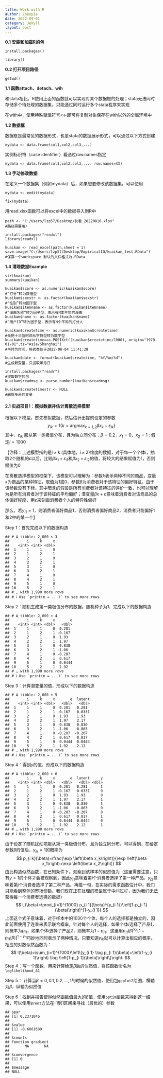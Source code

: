 ```yaml
---
title: Work with R
author: Zhuopie
date: 2022-09-01
category: Jekyll
layout: post
---
```


**0.1 安装和加载R的包**

```
install.packages()

library()
```

**0.2 打开项目路径**

```
getwd()
```

**1.1 函数attach、detach、wih**

和stata相比，R使用上面的函数就可以实现对某个数据框的处理；stata无法同时存储多个待处理的数据集，只能通过同时运行多个stata程序来实现

在with中，使用特殊赋值符号<<-即可将复制对象保存在with以外的全局环境中

**1.2 数据框**

数据框是最常见的数据形式，也是stata的数据展示形式，可以通过以下方式创建

```
mydata <- data.frame(col1,col2,col3,...)
```


实例标识符（case identifier）看通过row.names指定

```
mydata <- data.frame(col1,col2,col3,.... row.names=XX)
```

**1.3 手动修改数据**

在定义一个数据集（例如mydata）后，如果想要修改该数据集，可以使用

```
mydata <- eedit(mydata)

fix(mydata)
```

用read.xlsx函数可以将excel中的数据导入到R中

```
path <- "C:/Users/lzp57/Desktop/快看_20220816.xlsx"
#路径需要用/

install.packages("readxl")
library(readxl)

kuaikan <- read_excel(path,sheet = 1)
save.image("C:/Users/lzp57/Desktop/EmpiricalIO/kuaikan_test.RData")
#保存一个workspace 默认的文件格式为.RData
```

**1.4 清理数据Example**

```
str(kuaikan)
summary(kuaikan)

kuaikan$score <- as.numeric(kuaikan$score)
#“打分”转为数值型
kuaikan$sexstr <- as.factor(kuaikan$sexstr)
#“性别”转为因子型
kuaikan$itemname <- as.factor(kuaikan$itemname)
#“漫画名称”转为因子型，表示有N本不同的漫画
kuaikan$name <- as.factor(kuaikan$name)
#“用户ID”转为因子型，表示有N个不同的打分人

kuaikan$createtime <- as.numeric(kuaikan$createtime)
#先把十三位时间从字符型转为数字型
kuaikan$createtime=as.POSIXct((kuaikan$createtime/1000), origin="1970-01-01",tz="Asia/Shanghai")
#再转为时间，格式类似于2022-08-04 11:41:28

kuaikan$date <- format(kuaikan$createtime, "%Y/%m/%d")
#生成新变量，只提取年月日

install.packages("readr")
#提取数字的包
kuaikan$readmsg <- parse_number(kuaikan$readmsg)

kuaikan$createtimestr <- NULL
#删除多余的变量
```

#### **2.1 实战项目1：模拟数据并估计离散选择模型**

根据以下模型，首先模拟数据，然后估计出提前设定的参数
$$
y_{i k}=1\left\{k=\operatorname{argmax}_{k=1,2} \beta x_k+\varepsilon_{i k}\right\}
$$
其中，$\varepsilon_{ik}$ 服从第一类极值分布，且为独立同分布；$\beta=0.2$，$x_{1}=0$，$x_2=1$ ; 假定$i=1000$

【注释：上述模型指的是$i\times k$ (具体地，$i\times 2$)维度的数据，对于每一个个体$i$，抽取2个随机的$\varepsilon$以后，比较$\beta x_1+\varepsilon_{i1}$和$\beta x_2+\varepsilon_{i2}$的值，将较大的结果赋值为1，否则赋值为0

在离散选择模型的框架下，该模型可以理解为：参数$k$表示两种不同的商品，变量$x$为商品的某种特征，取值为1或0，参数$\beta$为消费者对于该特征的偏好特征，由于该参数没有下标，其中暗含的假设是所有消费者对该特征的评价一致，也可以理解为是所有消费者对于该特征的平均偏好；潜变量$\beta x+\varepsilon$意味着消费者对该商品的总体偏好程度，用$\varepsilon$来刻画消费者个人的特异性偏好

那么，若$y_{i1}=1$，则消费者偏好商品1，否则消费者偏好商品2，消费者只能偏好1和2中的某一个】

Step 1：首先完成以下的数据构造

```
## # A tibble: 2,000 × 3
##        i     k     x
##    <int> <int> <dbl>
##  1     1     1     0
##  2     1     2     1
##  3     2     1     0
##  4     2     2     1
##  5     3     1     0
##  6     3     2     1
##  7     4     1     0
##  8     4     2     1
##  9     5     1     0
## 10     5     2     1
## # … with 1,990 more rows
## # ℹ Use `print(n = ...)` to see more rows
```

Step 2：随机生成第一类极值分布的数据，随机种子为1，完成以下的数据构造

```
## # A tibble: 2,000 × 4
##        i     k     x       e
##    <int> <int> <dbl>   <dbl>
##  1     1     1     0  0.281 
##  2     1     2     1 -0.167 
##  3     2     1     0  1.93  
##  4     2     2     1  1.97  
##  5     3     1     0  0.830 
##  6     3     2     1 -1.06  
##  7     4     1     0 -0.207 
##  8     4     2     1  0.617 
##  9     5     1     0  0.0444
## 10     5     2     1  1.92  
## # … with 1,990 more rows
## # ℹ Use `print(n = ...)` to see more rows
```

Step 3：计算潜变量的值，形成以下的数据构造

```
## # A tibble: 2,000 × 5
##        i     k     x       e  latent
##    <int> <int> <dbl>   <dbl>   <dbl>
##  1     1     1     0  0.281   0.281 
##  2     1     2     1 -0.167   0.0331
##  3     2     1     0  1.93    1.93  
##  4     2     2     1  1.97    2.17  
##  5     3     1     0  0.830   0.830 
##  6     3     2     1 -1.06   -0.863 
##  7     4     1     0 -0.207  -0.207 
##  8     4     2     1  0.617   0.817 
##  9     5     1     0  0.0444  0.0444
## 10     5     2     1  1.92    2.12  
## # … with 1,990 more rows
## # ℹ Use `print(n = ...)` to see more rows
```

Step 4：得到$y$的值，形成以下的数据构造

```
## # A tibble: 2,000 × 6
##        i     k     x       e  latent     y
##    <int> <int> <dbl>   <dbl>   <dbl> <dbl>
##  1     1     1     0  0.281   0.281      1
##  2     1     2     1 -0.167   0.0331     0
##  3     2     1     0  1.93    1.93       0
##  4     2     2     1  1.97    2.17       1
##  5     3     1     0  0.830   0.830      1
##  6     3     2     1 -1.06   -0.863      0
##  7     4     1     0 -0.207  -0.207      0
##  8     4     2     1  0.617   0.817      1
##  9     5     1     0  0.0444  0.0444     0
## 10     5     2     1  1.92    2.12       1
## # … with 1,990 more rows
## # ℹ Use `print(n = ...)` to see more rows
```

由于设定了随机扰动项服从第一类极值分布，且为独立同分布，可以得到，在给定参数$\beta$的值后，$y_{ik}=1$的概率为
$$
p_{i k}(\beta)=\frac{\exp \left(\beta x_k\right)}{\exp \left(\beta x_1\right)+\exp \left(\beta x_2\right)}
$$
由此构造似然函数，在已知条件下，观察到该样本的似然值为（这里需要注意，只有$y=1$的个体才会被观察到，因此$y_{i1}$意味着第$i$个消费者选择了第一种产品，$y_{j2}$意味着第$j$个消费者选择了第二种产品，再插一句，在实际的需求函数估计中，我们只能看到整体的市场份额，我们现在正在处理的模型属于中间过程，因为我们无法获得每一个消费者选择的数据）
$$
L(\beta)=\prod_{i=1}^{1000} p_{i 1}(\beta)^{y_{i 1}}\left[1-p_{i 1}(\beta)\right]^{1-y_{i 1}}
$$
上面这个式子意味着，对于样本中的1000个个体，每个人的选择都是独立的，因此前面使用了连乘来表示联合概率，针对每个人的选择，如果个体$i$选择了产品1，则概率为$p_{i1}$，如果个体$i$选择了产品2，则概率为$1-p_{i1}$，这里用$p_{i 1}(\beta)^{y_{i 1}}\left[1-p_{i 1}(\beta)\right]^{1-y_{i 1}}$巧妙地同时表示了两种情况，只要知道$y_{ik}$就可以计算出相应的概率，相应的对数似然函数为：
$$
l(\beta)=\sum_{i=1}^{1000}\left\{y_{i 1} \log p_{i 1}(\beta)+\left(1-y_{i 1}\right) \log \left[1-p_{i 1}(\beta)\right\}\right.
$$
Step 4：写一个函数，用来计算给定$\beta$后的似然值，将该函数命名为`loglikelihood_A1`

Step 5： 计算当$\beta=0, 0.1, 0.2, ... , 1$的时候的似然值，使用包`ggplot2`绘图，横轴为$\beta$，纵轴为似然值

Step 6：找到并报告使得似然函数值最大的$\beta$值，使用`optim`函数来得到这一结果，可以使用`Brent`方法在-1到1区间来寻找（最优的）参数

```
## $par
## [1] 0.2371046
## 
## $value
## [1] -0.6861689
## 
## $counts
## function gradient 
##       NA       NA 
## 
## $convergence
## [1] 0
## 
## $message
## NULL
```

 

